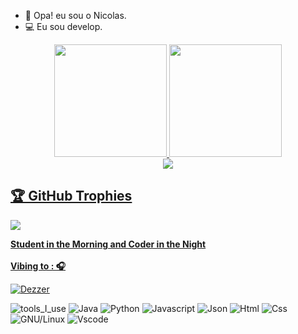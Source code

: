 - 🤙 Opa! eu sou o Nicolas.  </br>
- 💻 Eu sou develop.  </br>

<div align="center">
  <a href="https://github.com/nicolas12-maker">
  <img height="180em" src="https://github-readme-stats.vercel.app/api?username=nicolas12-maker&show_icons=true&theme=dracula&include_all_commits=true&count_private=true&cache_seconds=1800"/>
  <img height="180em" src="https://github-readme-stats.vercel.app/api/top-langs/?username=nicolas12-maker&layout=compact&langs_count=7&theme=dracula&cache_seconds=1800"/>

</div>
  <div align="center">
  <img src="https://github-readme-streak-stats.herokuapp.com/?user=Nicolas12-maker&theme=dark">
  </div>
  <h2>🏆 GitHub Trophies</h2>
<img src="https://github-profile-trophy.vercel.app/?username=benccalcyxzfi&theme=nord&column=7" >
  
  <p><strong>Student in the Morning and Coder in the Night
<br><br> Vibing to : 🎧  </strong></p>

[![Dezzer ](https://spotify-readme.sp-xd.vercel.app/api/spotify)](https://www.deezer.com/br/playlist/10137123722) <br>


![tools_I_use](https://img.shields.io/badge/-%F0%9F%9A%80%20Tools%20I%20use-orange)
![Java](https://img.shields.io/badge/Java-ED8B00?style=flat&logo=java&logoColor=white)
![Python](https://img.shields.io/badge/Python-FFD43B?style=flat&logo=python&logoColor=darkgreen)
![Javascript](https://img.shields.io/badge/JavaScript-323330?style=flat&logo=javascript&logoColor=F7DF1E)
![Json](https://img.shields.io/badge/json-5E5C5C?style=flat&logo=json&logoColor=white)
![Html](https://img.shields.io/badge/HTML5-E34F26?style=flat&logo=html5&logoColor=white)
![Css](https://img.shields.io/badge/CSS3-1572B6?style=flat&logo=css3&logoColor=white)
![GNU/Linux](https://img.shields.io/badge/Linux-FCC624?style=flat&logo=linux&logoColor=black)
![Vscode](https://img.shields.io/badge/Visual_Studio_Code-0078D4?style=flat&logo=visual%20studio%20code&logoColor=white)
